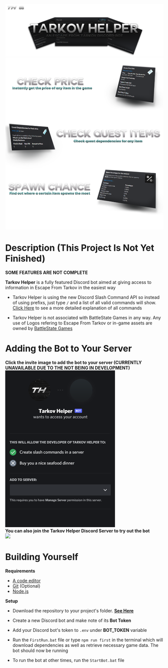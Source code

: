 ![Tarkov Helper Banner](src/assets/Media/SecondBanner3000x1000.png)
![Commands Banner](src/assets/WikiImages/Commands.png)
# Description (This Project Is Not Yet Finished)
**SOME FEATURES ARE NOT COMPLETE**

**Tarkov Helper** is a fully featured Discord bot aimed at giving access to information in Escape From Tarkov in the easiest way

 - Tarkov Helper is using the new Discord Slash Command API so instead of using prefixs, just type `/` and a list of all valid commands will show. [Click Here](https://github.com/BetrixEdits/Tarkov-Helper/wiki/Commands) to see a more detailed explanation of all commands
 
 - Tarkov Helper is not associated with BattleState Games in any way. Any use of Logos refering to Escape From Tarkov or in-game assets are owned by [BattleState Games](https://www.battlestategames.com)
 

# Adding the Bot to Your Server
**Click the invite image to add the bot to your server (CURRENTLY UNAVAILABLE DUE TO THE NOT BEING IN DEVELOPMENT)**
<br>
[<img src="src/assets/Media/InviteScreen.png">]()
<br>
**You can also join the Tarkov Helper Discord Server to try out the bot**
<br>
[<img src="https://discordapp.com/api/guilds/797601083589001227/widget.png?style=banner2">](https://discord.gg/daTPNWes)

# Building Yourself

**Requirements**
- [A code editor](https://code.visualstudio.com/download)
- [Git](https://git-scm.com/downloads) (Optional)
- [Node.js](https://nodejs.org/en/) 

**Setup**
- Download the repository to your project's folder. [**See Here**](https://docs.github.com/en/github/creating-cloning-and-archiving-repositories/cloning-a-repository)

- Create a new Discord bot and make note of its **Bot Token**

 - Add your Discord bot's token to `.env` under **BOT_TOKEN** variable

- Run the `FirstRun.bat` file or type `npm run first` in the terminal which will download dependencies as well as retrieve necessary game data. The bot should now be running
- To run the bot at other times, run the `StartBot.bat` file
